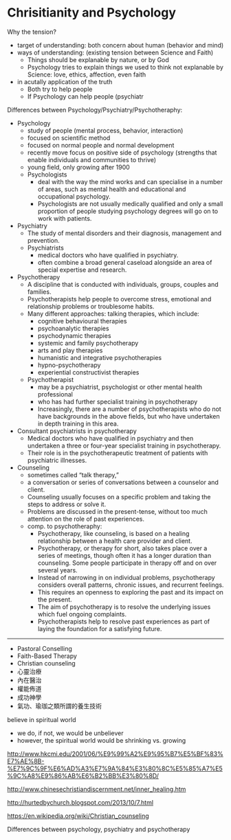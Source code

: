# Chrisitianity and Psychology

Why the tension?
- target of understanding: both concern about human (behavior and mind)
- ways of understanding: (existing tension between Science and Faith) 
    - Things should be explanable by nature, or by God
    - Psychology tries to explain things we used to think not explanable by Science: love, ethics, affection, even faith
- in acutally application of the truth
    - Both try to help people
    - If Psychology can help people (psychiatr

Differences between Psychology/Psychiatry/Psychotheraphy: 
- Psychology
    - study of people (mental process, behavior, interaction)
    - focused on scientific method
    - focused on normal people and normal development
    - recently move focus on positive side of psychology (strengths that enable individuals and communities to thrive)
    - young field, only growing after 1900
    - Psychologists 
        - deal with the way the mind works and can specialise in a number of areas, such as mental health and educational and occupational psychology.
        - Psychologists are not usually medically qualified and only a small proportion of people studying psychology degrees will go on to work with patients.
- Psychiatry
    - The study of mental disorders and their diagnosis, management and prevention. 
    - Psychiatrists 
        - medical doctors who have qualified in psychiatry. 
        - often combine a broad general caseload alongside an area of special expertise and research.
- Psychotherapy
    - A discipline that is conducted with individuals, groups, couples and families. 
    - Psychotherapists help people to overcome stress, emotional and relationship problems or troublesome habits.
    - Many different approaches: talking therapies, which include:
        - cognitive behavioural therapies
        - psychoanalytic therapies
        - psychodynamic therapies
        - systemic and family psychotherapy
        - arts and play therapies
        - humanistic and integrative psychotherapies
        - hypno-psychotherapy
        - experiential constructivist therapies
    - Psychotherapist 
        - may be a psychiatrist, psychologist or other mental health professional
        - who has had further specialist training in psychotherapy
        - Increasingly, there are a number of psychotherapists who do not have backgrounds in the above fields, but who have undertaken in depth training in this area.
- Consultant psychiatrists in psychotherapy 
    - Medical doctors who have qualified in psychiatry and then undertaken a three or four-year specialist training in psychotherapy. 
    - Their role is in the psychotherapeutic treatment of patients with psychiatric illnesses.
- Counseling
    - sometimes called “talk therapy,” 
    - a conversation or series of conversations between a counselor and client. 
    - Counseling usually focuses on a specific problem and taking the steps to address or solve it. 
    - Problems are discussed in the present-tense, without too much attention on the role of past experiences.
    - comp. to psychotheraphy: 
        - Psychotherapy, like counseling, is based on a healing relationship between a health care provider and client.
        - Psychotherapy, or therapy for short, also takes place over a series of meetings, though often it has a longer duration than counseling. Some people participate in therapy off and on over several years.
        - Instead of narrowing in on individual problems, psychotherapy considers overall patterns, chronic issues, and recurrent feelings. 
        - This requires an openness to exploring the past and its impact on the present. 
        - The aim of psychotherapy is to resolve the underlying issues which fuel ongoing complaints. 
        - Psychotherapists help to resolve past experiences as part of laying the foundation for a satisfying future.
----
- Pastoral Conselling
- Faith-Based Therapy
- Christian counseling
- 心靈治療
- 內在醫治
- 權能佈道
- 成功神學
- 氣功、瑜珈之類所謂的養生技術

believe in spiritual world
- we do, if not, we would be unbeliever
- however, the spiritual world would be shrinking vs. growing

http://www.hkcmi.edu/2001/06/%E9%99%A2%E9%95%B7%E5%BF%83%E7%AE%8B-%E7%9C%9F%E6%AD%A3%E7%9A%84%E3%80%8C%E5%85%A7%E5%9C%A8%E9%86%AB%E6%B2%BB%E3%80%8D/

http://www.chinesechristiandiscernment.net/inner_healing.htm

http://hurtedbychurch.blogspot.com/2013/10/7.html

https://en.wikipedia.org/wiki/Christian_counseling

Differences between psychology, psychiatry and psychotherapy




